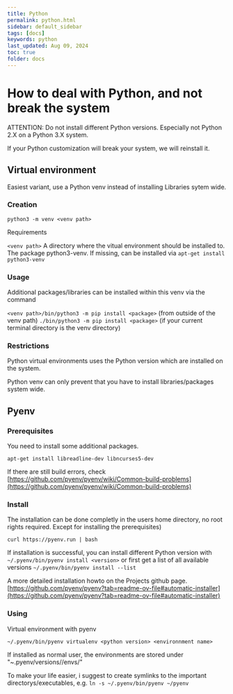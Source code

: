 ```yaml
---
title: Python
permalink: python.html
sidebar: default_sidebar
tags: [docs]
keywords: python
last_updated: Aug 09, 2024
toc: true
folder: docs
---
```


# How to deal with Python, and not break the system

ATTENTION: Do not install different Python versions. Especially not Python 2.X on a Python 3.X system.

If your Python customization will break your system, we will reinstall it.



## Virtual environment

Easiest variant, use a Python venv instead of installing Libraries sytem wide.


### Creation

```python3 -m venv <venv path>```

Requirements

```<venv path>``` A directory where the vitual environment should be installed to.
The package python3-venv. If missing, can be installed via ```apt-get install python3-venv```


### Usage

Additional packages/libraries can be installed within this venv via the command

```<venv path>/bin/python3 -m pip install <package>``` (from outside of the venv path)
```./bin/python3 -m pip install <package>``` (if your current terminal directory is the venv directory)


### Restrictions

Python virtual environments uses the Python version which are installed on the system.

Python venv can only prevent that you have to install libraries/packages system wide.


## Pyenv

### Prerequisites

You need to install some additional packages.

```apt-get install libreadline-dev libncurses5-dev```

If there are still build errors, check [https://github.com/pyenv/pyenv/wiki/Common-build-problems](https://github.com/pyenv/pyenv/wiki/Common-build-problems)


### Install

The installation can be done completly in the users home directory, no root rights required. Except for installing the prerequisites)

```curl https://pyenv.run | bash```

If installation is successful, you can install different Python version with
```~/.pyenv/bin/pyenv install <version>```
or first get a list of all available versions
```~/.pyenv/bin/pyenv install --list```

A more detailed installation howto on the Projects github page.
[https://github.com/pyenv/pyenv?tab=readme-ov-file#automatic-installer](https://github.com/pyenv/pyenv?tab=readme-ov-file#automatic-installer)


### Using

Virtual environment with pyenv

```~/.pyenv/bin/pyenv virtualenv <python version> <environnment name>```

If installed as normal user, the environments are stored under "~.pyenv/versions/<python version>/envs/"

To make your life easier, i suggest to create symlinks to the important directorys/executables, e.g.
```ln -s ~/.pyenv/bin/pyenv ~/pyenv```

